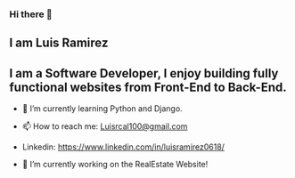 ### Hi there 👋
## I am Luis Ramirez
## I am a Software Developer, I enjoy building fully functional websites from Front-End to Back-End.
- 🌱 I’m currently learning Python and Django.
- 📫 How to reach me: Luisrcal100@gmail.com
- Linkedin: https://www.linkedin.com/in/luisramirez0618/

-  🔭 I’m currently working on the RealEstate Website!

<!--
**Luisrc91/Luisrc91** is a ✨ _special_ ✨ repository because its `README.md` (this file) appears on your GitHub profile.

Here are some ideas to get you started:

- 🔭 I’m currently working on ...
- 🌱 I’m currently learning Python and DJango.
- 👯 I’m looking to collaborate on any 
- 🤔 I’m looking for help with ...
- 💬 Ask me about ...
- 📫 How to reach me: ...
- 😄 Pronouns: ...
- ⚡ Fun fact: ...
-->
